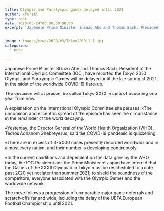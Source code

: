 ```yaml
---
title: Olympic and Paralympic games delayed until 2021
author: xforeal 
type: post
date: 2020-03-24T00:00:00+00:00
excerpt: 'Japanese Prime Minister Shinzo Abe and Thomas Bach, President of the International Olympic Committee (IOC), have declared the Tokyo 2020 Olympic and Paralympic Games will be delayed until the late spring of 2021, in the midst of the worldwide COVID-19 outbreak '


image : images/news/2020/03/Tokyo2020-1-1.jpg
categories:
  - news

---
```

Japanese Prime Minister Shinzo Abe and Thomas Bach, President of the International Olympic Committee (IOC), have reported the Tokyo 2020 Olympic and Paralympic Games will be delayed until the late spring of 2021, in the midst of the worldwide COVID-19 flare-up. 

The occasion will at present be called Tokyo 2020 in spite of occurring one year from now. 

A explanation on the International Olympic Committee site peruses: &#171;The uncommon and eccentric spread of the episode has seen the circumstance in the remainder of the world decaying. 

&#171;Yesterday, the Director General of the World Health Organization (WHO), Tedros Adhanom Ghebreyesus, said the COVID-19 pandemic is quickening. 

&#171;There are in excess of 375,000 cases presently recorded worldwide and in almost every nation, and their number is developing continuously. 

&#171;In the current conditions and dependent on the data gave by the WHO today, the IOC President and the Prime Minister of Japan have inferred that the Games of the XXXII Olympiad in Tokyo must be rescheduled to a date past 2020 yet not later than summer 2021; to shield the soundness of the competitors, everyone associated with the Olympic Games and the worldwide network. 

The move follows a progression of comparable major game deferrals and scratch-offs far and wide, including the delay of the UEFA European Football Championship until 2021.